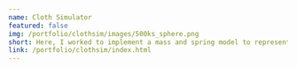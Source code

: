 ```yaml
---
name: Cloth Simulator
featured: false
img: /portfolio/clothsim/images/500ks_sphere.png
short: Here, I worked to implement a mass and spring model to represent a cloth. I used Verlet integration to calculate the simulation, and the cloth can handle collisions with objects, as well as self-collisions. 
link: /portfolio/clothsim/index.html
---
```


